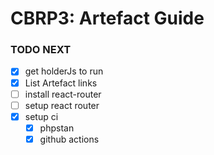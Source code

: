 # CBRP3: Artefact Guide

### TODO NEXT
* [x] get holderJs to run
* [x] List Artefact links
* [ ] install react-router
* [ ] setup react router
* [x] setup ci
  * [x] phpstan
  * [x] github actions